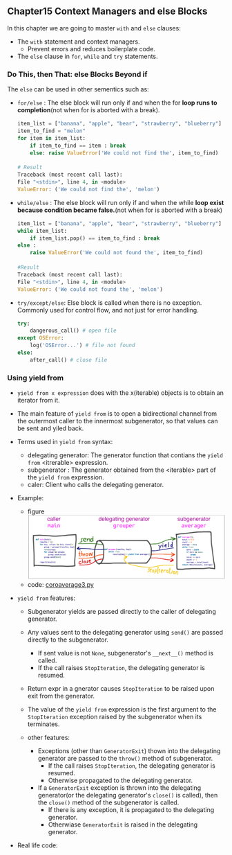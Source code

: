## Chapter15 Context Managers and else Blocks
In this chapter we are going to master `with` and `else` clauses:
- The `with` statement and context managers.
    - Prevent errors and reduces boilerplate code.
- The `else` clause in `for`, `while` and `try` statements.

### Do This, then That: else Blocks Beyond if
The `else` can be used in other sementics such as: 
- `for/else` : The else block will run only if and when the for __loop runs to completion__(not when for is aborted with a break).
    ```python
    item_list = ["banana", "apple", "bear", "strawberry", "blueberry"]
    item_to_find = "melon"
    for item in item_list:
        if item_to_find == item : break
        else: raise ValueError('We could not find the', item_to_find)

    # Result
    Traceback (most recent call last):
    File "<stdin>", line 4, in <module>
    ValueError: ('We could not find the', 'melon')
    
  
- `while/else` : The else block will run only if and when the while __loop exist because condition became false.__(not when for is aborted with a break)
    ```python
    item_list = ["banana", "apple", "bear", "strawberry", "blueberry"]
    while item_list:
        if item_list.pop() == item_to_find : break
    else : 
        raise ValueError('We could not found the', item_to_find)
    
    #Result 
    Traceback (most recent call last):
    File "<stdin>", line 4, in <module>
    ValueError: ('We could not found the', 'melon')
    ```
  
- `try/except/else`: Else block is called when there is no exception. Commonly used for control flow, and not just for error handling.
    ```python
    try: 
        dangerous_call() # open file
    except OSError:
        log('OSError...') # file not found
    else: 
        after_call() # close file
    ```

### Using yield from
- `yield from x expression` does with the x(iterable) objects is to obtain an iterator from it.
- The main feature of `yield from` is to open a bidirectional channel from the outermost caller to the innermost subgenerator, so that values can be sent and yiled back.
- Terms used in `yield from` syntax:
    - delegating generator: The generator function that contians the `yield from` \<itrerable> expression.
    - subgenerator : The generator obtained from the \<iterable> part of the `yield from` expression.
    - caler: Client who calls the delegating generator.

- Example:
    - figure  ![yiled from syntax](figure/yield_from_syntax.png)
    - code: [coroaverage3.py](coroaverage3.py)


- `yield from` features:
    - Subgenerator yields are passed directly to the caller of delegating generator.
    - Any values sent to the delegating generator using `send()` are passed directly to the subgenerator.
        - If sent value is not `None`, subgenerator's `__next__()` method is called.
        - If the call raises `StopIteration`, the delegating generator is resumed.
    - Return expr in a gnerator causes `StopIteration` to be raised upon exit from the generator.
    - The value of the `yield from` expression is the first argument to the `StopIteration` exception raised by the subgenerator when its terminates.

    - other features:
        - Exceptions (other than `GeneratorExit`) thown into the delegating generator are passed to the `throw()` method of subgenerator. 
            - If the call raises `StopIteration`, the delegating generator is resumed.
            - Otherwise propagated to the delegating generator.
        - If a `GeneratorExit` exception is thrown into the delegating generator(or the delegating generator's `close()` is called), then the `close()` method of the subgenerator is called. 
            - If there is any exception, it is propagated to the delegating generator.
            - Otherwiase `GeneratorExit` is raised in the delegating generator.
- Real life code:
        
